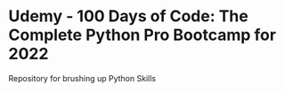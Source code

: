 # Udemy - 100 Days of Code: The Complete Python Pro Bootcamp for 2022


Repository for brushing up Python Skills
